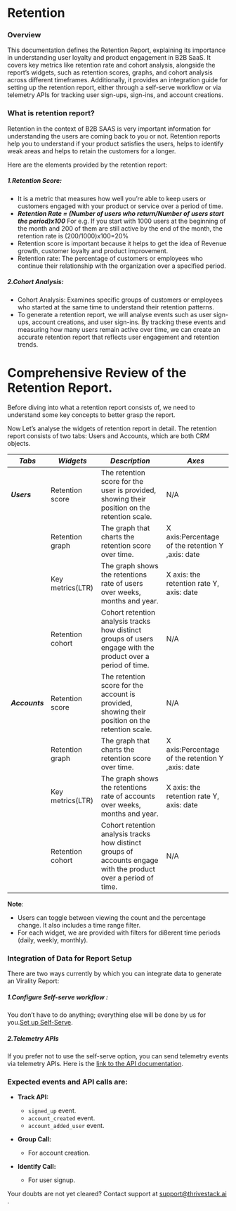 # Retention
### Overview
This documentation defines the Retention Report, explaining its importance in understanding user loyalty and product engagement in B2B SaaS. It covers key metrics like retention rate and cohort analysis, alongside the report’s widgets, such as retention scores, graphs, and cohort analysis across different timeframes. Additionally, it provides an integration guide for setting up the retention report, either through a self-serve workflow or via telemetry APIs for tracking user sign-ups, sign-ins, and account creations.

### What is retention report? 
Retention in the context of B2B SAAS is very important information for understanding the users are coming back to you or not. Retention reports help you to understand if your product satisfies the users, helps to identify weak areas and helps to retain the customers for a longer.

Here are the elements provided by the retention report:
##### 1.Retention Score:
- It is a metric that measures how well you’re able to keep users or customers engaged with your product or service over a period of time. 
- ***Retention Rate = (Number of users who return/Number of users start the period)x100***
For e.g. If you start with 1000 users at the beginning of the month and 200 of them are still active by the end of the month, the retention rate is (200/1000)x100=20% 
- Retention score is important because it helps to get the idea of Revenue growth, customer loyalty and product improvement.
- Retention rate: The percentage of customers or employees who continue their relationship with the organization over a specified period.
  
##### 2.Cohort Analysis:
-	Cohort Analysis: Examines specific groups of customers or employees who started at the same time to understand their retention patterns.
- To generate a retention report, we will analyse events such as user sign-ups, account creations, and user sign-ins. By tracking these events and measuring how many users remain active over time, we can create an accurate retention report that reflects user engagement and retention trends.

# Comprehensive Review of the Retention Report. 
Before diving into what a retention report consists of, we need to understand some key concepts to better grasp the report. 

Now Let’s analyse the widgets of retention report in detail. 
The retention report consists of two tabs: Users and Accounts, which are both CRM objects.

| ***Tabs*** |  ***Widgets*** | ***Description*** | ***Axes*** |
| -------- | ------------ | -------------- | -------- |
| ***Users***    | Retention score | The retention score for the user is provided, showing their position on the retention scale.| N/A |
|          | Retention graph | The graph that charts the retention score over time. | X axis:Percentage of the retention Y ,axis: date |
|          | Key metrics(LTR) | The graph shows the retentions rate of users over weeks, months and year. | X axis: the retention rate Y, axis: date |
|          | Retention cohort | Cohort retention analysis tracks how distinct groups of users engage with the product over a period of time.|   N/A    |
| ***Accounts*** | Retention score | The retention score for the account is provided, showing their position on the retention scale.| N/A |
|          | Retention graph | The graph that charts the retention score over time. | X axis:Percentage of the retention Y ,axis: date |
|          | Key metrics(LTR) | The graph shows the retentions rate of accounts over weeks, months and year. | X axis: the retention rate Y, axis: date |
|          | Retention cohort | Cohort retention analysis tracks how distinct groups of accounts engage with the product over a period of time.|   N/A    |


**Note**: 
- Users can toggle between viewing the count and the percentage change. It also includes a time range filter.
- For each widget, we are provided with filters for di8erent time periods (daily, weekly, monthly).

### Integration of Data for Report Setup

There are two ways currently by which you can integrate data to generate an Virality Report:
##### 1.Configure Self-serve workflow :
You don’t have to do anything; everything else will be done by us for you.[Set up Self-Serve](https://dev.app.thrivestack.ai/build/setup/quick-start/).
##### 2.Telemetry APIs

If you prefer not to use the self-serve option, you can send telemetry events via telemetry APIs. Here is the [link to the API documentation](https://link-to-api-docs.com).

### Expected events and API calls are:

- **Track API:**
  - `signed_up` event.
  - `account_created` event.
  - `account_added_user` event.

- **Group Call:**
  - For account creation.

- **Identify Call:**
  - For user signup.
 
  
Your doubts are not yet cleared? Contact support at support@thrivestack.ai .
 
 






